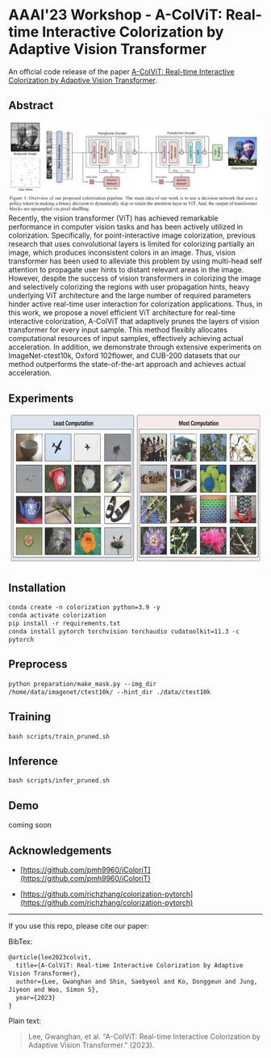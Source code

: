 # AAAI'23 Workshop - A-ColViT: Real-time Interactive Colorization by Adaptive Vision Transformer

An official code release of the paper [A-ColViT: Real-time Interactive Colorization by Adaptive Vision Transformer](https://practical-dl.github.io/2023/long_paper/27/CameraReady/27.pdf).

## Abstract
<img src="./fig/overview.PNG"> 
Recently, the vision transformer (ViT) has achieved remarkable performance in computer vision tasks and has been actively utilized in colorization. Specifically, for point-interactive image colorization, previous research that uses convolutional layers is limited for colorizing partially an image, which produces inconsistent colors in an image. Thus, vision transformer has been used to alleviate this problem by using multi-head self attention to propagate user hints to distant relevant areas in the image. However, despite the success of vision transformers in colorizing the image and selectively colorizing the regions with user propagation hints, heavy underlying ViT architecture and the large number of required parameters hinder active real-time user interaction for colorization applications. Thus, in this work, we propose a novel efficient ViT architecture for real-time interactive colorization, A-ColViT that adaptively prunes the layers of vision transformer for every input sample. This method flexibly allocates computational resources of input samples, effectively achieving actual acceleration. In addition, we demonstrate through extensive experiments on ImageNet-ctest10k, Oxford 102flower, and CUB-200 datasets that our method outperforms the state-of-the-art approach and achieves actual acceleration.


## Experiments
<img src="./fig/experiments.PNG" width = "750" height = "300">


## Installation

```
conda create -n colorization python=3.9 -y
conda activate colorization
pip install -r requirements.txt
conda install pytorch torchvision torchaudio cudatoolkit=11.3 -c pytorch
```

## Preprocess
```
python preparation/make_mask.py --img_dir /home/data/imagenet/ctest10k/ --hint_dir ./data/ctest10k
```

## Training

```
bash scripts/train_pruned.sh
```


## Inference

```
bash scripts/infer_pruned.sh
```

## Demo
coming soon


## Acknowledgements
* [https://github.com/pmh9960/iColoriT](https://github.com/pmh9960/iColoriT)

* [https://github.com/richzhang/colorization-pytorch](https://github.com/richzhang/colorization-pytorch)

---

If you use this repo, please cite our paper:

BibTex:
```plain
@article{lee2023colvit,
  title={A-ColViT: Real-time Interactive Colorization by Adaptive Vision Transformer},
  author={Lee, Gwanghan and Shin, Saebyeol and Ko, Donggeun and Jung, Jiyeon and Woo, Simon S},
  year={2023}
}
```

Plain text:
<blockquote>
Lee, Gwanghan, et al. "A-ColViT: Real-time Interactive Colorization by Adaptive Vision Transformer." (2023).
</blockquote>
